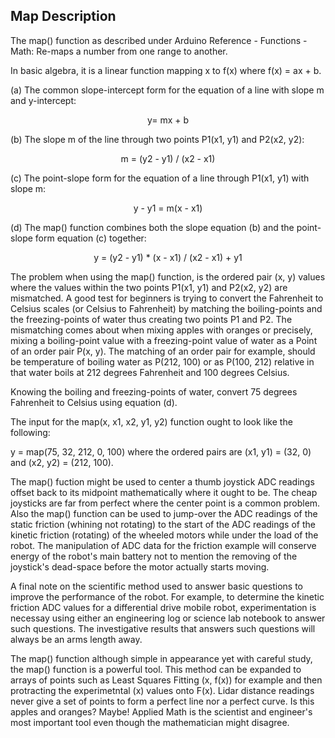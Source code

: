 ## Map Description

<p>
The map() function as described under Arduino Reference - Functions - Math: Re-maps a number from one range to another.
</p>

<p>
In basic algebra, it is a linear function mapping x to f(x) where f(x) = ax + b.
<p/>

<p>
(a) The common slope-intercept form for the equation of a line with slope m and y-intercept: 
<p/>

<p align="center">
y= mx + b
<p/>

<p>
(b) The slope m of the line through two points P1(x1, y1) and P2(x2, y2):
<p/>

<p align="center">
m = (y2 - y1) / (x2 - x1)
<p/>

<p>
(c) The point-slope form for the equation of a line through P1(x1, y1) with slope m:
<p/>

<p align="center">
y - y1 = m(x - x1)
<p/>

<p>
(d) The map() function combines both the slope equation (b) and the point-slope form equation (c) together:
<p/>

<p align="center">
y = (y2 - y1) * (x - x1) / (x2 - x1) + y1
<p/>

<p>
The problem when using the map() function, is the ordered pair (x, y) values where the values within the two points P1(x1, y1) and P2(x2, y2) are mismatched. A good test for beginners is trying to convert the Fahrenheit to Celsius scales (or Celsius to Fahrenheit) by matching the boiling-points and the freezing-points of water thus creating two points P1 and P2. The mismatching comes about when mixing apples with oranges or precisely, mixing a boiling-point value with a freezing-point value of water as a Point of an order pair P(x, y). The matching of an order pair for example, should be temperature of boiling water as P(212, 100) or as P(100, 212) relative in that water boils at 212 degrees Fahrenheit and 100 degrees Celsius.
<p/>

<p>
Knowing the boiling and freezing-points of water, convert 75 degrees Fahrenheit to Celsius using equation (d).
<p/>

<p>
The input for the map(x, x1, x2, y1, y2) function ought to look like the following:
<p/>

<p>
y = map(75, 32, 212, 0, 100) where the ordered pairs are (x1, y1) = (32, 0) and (x2, y2) = (212, 100).
<p/>

<p>
The map() fuction might be used to center a thumb joystick ADC readings offset back to its midpoint mathematically where it ought to be. The cheap joysticks are far from perfect where the center point is a common problem. Also the map() function can be used to jump-over the ADC readings of the static friction (whining not rotating) to the start of the ADC readings of the kinetic friction (rotating) of the wheeled motors while under the load of the robot. The manipulation of ADC data for the friction example will conserve energy of the robot's main battery not to mention the removing of the joystick's dead-space before the motor actually starts moving.
<p/>

<p>
A final note on the scientific method used to answer basic questions to improve the performance of the robot. For example, to determine the kinetic friction ADC values for a differential drive mobile robot, experimentation is necessay using either an engineering log or science lab notebook to answer such questions. The investigative results that answers such questions will always be an arms length away.
<p/>

<p>
The map() function although simple in appearance yet with careful study, the map() function is a powerful tool. This method can be expanded to arrays of points such as Least Squares Fitting (x, f(x)) for example and then protracting the experimetntal (x) values onto F(x). Lidar distance readings never give a set of points to form a perfect line nor a perfect curve. Is this apples and oranges? Maybe! Applied Math is the scientist and engineer's most important tool even though the mathematician might disagree.
<p/>
